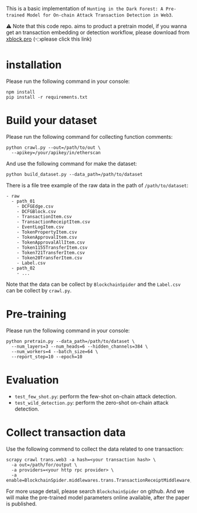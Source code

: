 This is a basic implementation of `Hunting in the Dark Forest: A Pre-trained Model for On-chain Attack Transaction Detection in Web3`.

⚠️ Note that this code repo. aims to product a pretrain model, if you wanna get an transaction embedding or detection workflow, please download from [xblock.pro](https://xblock.pro/#/download/QmYA8chMpBx34D998ZzXbyUyu2G6joskprFhRN4mSiHCKK) (👈please click this link)

# installation
Please run the following command in your console:
```shell
npm install
pip install -r requirements.txt
```

# Build your dataset
Please run the following command for collecting function comments:
```shell
python crawl.py --out=/path/to/out \
  --apikey=/your/apikey/in/etherscan
```
And use the following command for make the dataset:
```shell
python build_dataset.py --data_path=/path/to/dataset
```
There is a file tree example of the raw data in the path of `/path/to/dataset`:
```shell
- raw
  - path_01
    - DCFGEdge.csv
    - DCFGBlock.csv
    - TransactionItem.csv
    - TransactionReceiptItem.csv
    - EventLogItem.csv
    - TokenPropertyItem.csv
    - TokenApprovalItem.csv
    - TokenApprovalAllItem.csv
    - Token1155TransferItem.csv
    - Token721TransferItem.csv
    - Token20TransferItem.csv
    - Label.csv
  - path_02
    - ...
```
Note that the data can be collect by `BlockchainSpider` and the `Label.csv` can be collect by `crawl.py`.

# Pre-training
Please run the following command in your console:
```shell
python pretrain.py --data_path=/path/to/dataset \
  --num_layers=3 --num_heads=6 --hidden_channels=384 \
  --num_workers=4 --batch_size=64 \
  --report_step=10 --epoch=10
```

# Evaluation
- `test_few_shot.py`: perform the few-shot on-chain attack detection.
- `test_wild_detection.py`: perform the zero-shot on-chain attack detection.

# Collect transaction data
Use the following commend to collect the data related to one transaction:
```shell
scrapy crawl trans.web3 -a hash=<your transaction hash> \
  -a out=/path/for/output \
  -a providers=<your http rpc provider> \
  -a enable=BlockchainSpider.middlewares.trans.TransactionReceiptMiddleware,BlockchainSpider.middlewares.trans.DCFGMiddleware,BlockchainSpider.middlewares.trans.TokenMiddleware
```
For more usage detail, please search `BlockchainSpider` on github.
And we will make the pre-trained model parameters online available, after the paper is published.
